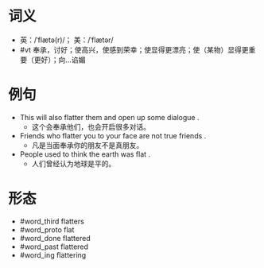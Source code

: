 # 词义
- 英：/ˈflætə(r)/； 美：/ˈflætər/
- #vt 奉承，讨好；使高兴，使感到荣幸；使显得更漂亮；使（某物）显得更重要（更好）；向…谄媚
# 例句
- This will also flatter them and open up some dialogue .
	- 这个会奉承他们，也会开启很多对话。
- Friends who flatter you to your face are not true friends .
	- 凡是当面奉承你的朋友不是真朋友。
- People used to think the earth was flat .
	- 人们曾经认为地球是平的。
# 形态
- #word_third flatters
- #word_proto flat
- #word_done flattered
- #word_past flattered
- #word_ing flattering
